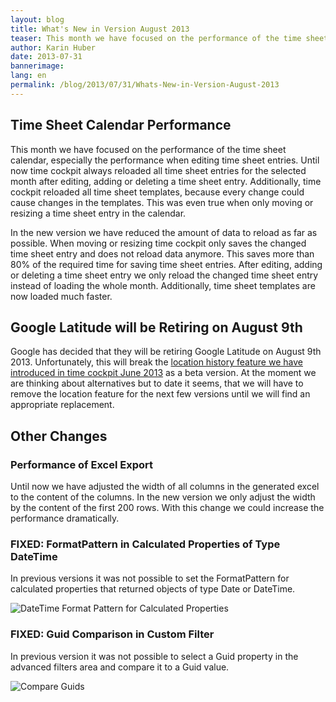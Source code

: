 ```yaml
---
layout: blog
title: What's New in Version August 2013
teaser: This month we have focused on the performance of the time sheet calendar, especially the performance when editing time sheet entries. Until now time cockpit always reloaded all time sheet entries for the selected month after editing, adding or deleting a time sheet entry. Additionally, time cockpit reloaded all time sheet templates, because every change could cause changes in the templates. This was even true when only moving or resizing a time sheet entry in the calendar.
author: Karin Huber
date: 2013-07-31
bannerimage: 
lang: en
permalink: /blog/2013/07/31/Whats-New-in-Version-August-2013
---
```


<h2 xmlns="http://www.w3.org/1999/xhtml">Time Sheet Calendar Performance</h2><p xmlns="http://www.w3.org/1999/xhtml">This month we have focused on the performance of the time sheet calendar, especially the performance when editing time sheet entries. Until now time cockpit always reloaded all time sheet entries for the selected month after editing, adding or deleting a time sheet entry. Additionally, time cockpit reloaded all time sheet templates, because every change could cause changes in the templates. This was even true when only moving or resizing a time sheet entry in the calendar.</p><p xmlns="http://www.w3.org/1999/xhtml">In the new version we have reduced the amount of data to reload as far as possible. When moving or resizing time cockpit only saves the changed time sheet entry and does not reload data anymore. This saves more than 80% of the required time for saving time sheet entries. After editing, adding or deleting a time sheet entry we only reload the changed time sheet entry instead of loading the whole month. Additionally, time sheet templates are now loaded much faster.</p><h2 class="BlogHeader" xmlns="http://www.w3.org/1999/xhtml">Google Latitude will be Retiring on August 9th</h2><p xmlns="http://www.w3.org/1999/xhtml">Google has decided that they will be retiring Google Latitude on August 9th 2013. Unfortunately, this will break the <a href="~/blog/2013/05/31/Whats-New-in-Version-June-2013" title="Location History in Time Cockpit">location history feature we have introduced in time cockpit June 2013</a> as a beta version. At the moment we are thinking about alternatives but to date it seems, that we will have to remove the location feature for the next few versions until we will find an appropriate replacement.</p><h2 xmlns="http://www.w3.org/1999/xhtml">Other Changes</h2><h3 xmlns="http://www.w3.org/1999/xhtml">Performance of Excel Export</h3><p xmlns="http://www.w3.org/1999/xhtml">Until now we have adjusted the width of all columns in the generated excel to the content of the columns. In the new version we only adjust the width by the content of the first 200 rows. With this change we could increase the performance dramatically.</p><h3 xmlns="http://www.w3.org/1999/xhtml">FIXED: FormatPattern in Calculated Properties of Type DateTime</h3><p xmlns="http://www.w3.org/1999/xhtml">In previous versions it was not possible to set the FormatPattern for calculated properties that returned objects of type Date or DateTime.</p><p xmlns="http://www.w3.org/1999/xhtml">
  <img src="{{site.baseurl}}/content/images/blog/2013/07/DateTimeFormatPattern.png" alt="DateTime Format Pattern for Calculated Properties" title="DateTime Format Pattern for Calculated Properties" />
</p><h3 xmlns="http://www.w3.org/1999/xhtml">FIXED: Guid Comparison in Custom Filter</h3><p xmlns="http://www.w3.org/1999/xhtml">In previous version it was not possible to select a Guid property in the advanced filters area and compare it to a Guid value.</p><p xmlns="http://www.w3.org/1999/xhtml">
  <img src="{{site.baseurl}}/content/images/blog/2013/07/FilterGuid.png" alt="Compare Guids" title="Compare Guids" />
</p>